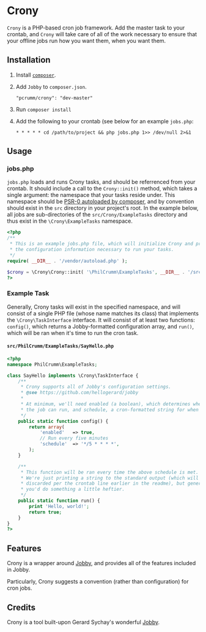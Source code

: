 # Crony

`Crony` is a PHP-based cron job framework. Add the master task to your crontab, and `Crony` will take care of all of the work necessary to ensure that your offline jobs run how you want them, when you want them.

## Installation

1. Install [`composer`](<http://getcomposer.org>).
2. Add `Jobby` to `composer.json`.

    `"pcrumm/crony": "dev-master"`

3. Run `composer install`
4. Add the following to your crontab (see below for an example `jobs.php`:

    `* * * * * cd /path/to/project && php jobs.php 1>> /dev/null 2>&1`

## Usage

### jobs.php

`jobs.php` loads and runs Crony tasks, and should be referrenced from your crontab. It should include a call to the `Crony::init()` method, which takes a single argument: the namespace that your tasks reside under. This namespace should be [PSR-0 autoloaded by composer](https://getcomposer.org/doc/01-basic-usage.md#autoloading), and by convention should exist in the `src` directory in your project's root. In the example below, all jobs are sub-directories of the `src/Crony/ExampleTasks` directory and thus exist in the `\Crony\ExampleTasks` namespace.

```php
<?php
/**
 * This is an example jobs.php file, which will initialize Crony and provide
 * the configuration information necessary to run your tasks.
 */
require( __DIR__ . '/vendor/autoload.php' );

$crony = \Crony\Crony::init( '\PhilCrumm\ExampleTasks', __DIR__ . '/src' )->run();
?>
```

### Example Task

Generally, Crony tasks will exist in the specified namespace, and will consist of a single PHP file (whose name matches its class) that implements the `\Crony\TaskInterface` interface. It will consist of at least two functions: `config()`, which returns a Jobby-formatted configuration array, and `run()`, which will be ran when it's time to run the cron task.

#### `src/PhilCrumm/ExampleTasks/SayHello.php`
```php
<?php
namespace PhilCrumm\ExampleTasks;

class SayHello implements \Crony\TaskInterface {
    /**
     * Crony supports all of Jobby's configuration settings.
     * @see https://github.com/hellogerard/jobby
     * 
     * At minimum, we'll need enabled (a boolean), which determines whether
     * the job can run, and schedule, a cron-formatted string for when to run a job.
     */
    public static function config() {
        return array(
            'enabled'   => true,
            // Run every five minutes
            'schedule'  => '*/5 * * * *',
        );
    }

    /**
     * This function will be ran every time the above schedule is met.
     * We're just printing a string to the standard output (which will be
     * discarded per the crontab line earlier in the readme), but generally
     * you'd do something a little heftier.
     */
    public static function run() {
        print 'Hello, world!';
        return true;
    }
}
?>
```

## Features
Crony is a wrapper around [Jobby](https://github.com/hellogerard/jobby), and provides all of the features included in Jobby.

Particularly, Crony suggests a convention (rather than configuration) for cron jobs.

## Credits

Crony is a tool built-upon Gerard Sychay's wonderful [Jobby](https://github.com/hellogerard/jobby).
